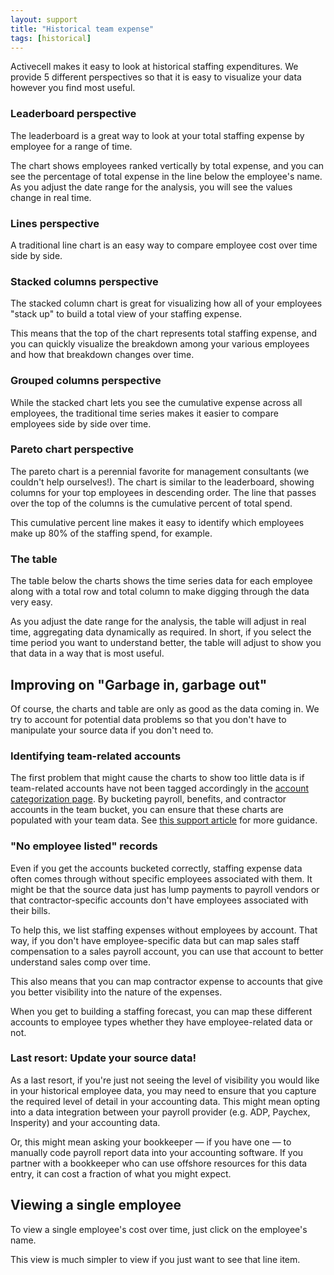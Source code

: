 ```yaml
---
layout: support
title: "Historical team expense"
tags: [historical]
---
```


Activecell makes it easy to look at historical staffing expenditures. We provide 5 different perspectives so that it is easy to visualize your data however you find most useful.

### Leaderboard perspective

The leaderboard is a great way to look at your total staffing expense by employee for a range of time.

<!-- screenshot -->

The chart shows employees ranked vertically by total expense, and you can see the percentage of total expense in the line below the employee's name. As you adjust the date range for the analysis, you will see the values change in real time.

### Lines perspective

<!-- screenshot -->

A traditional line chart is an easy way to compare employee cost over time side by side.

### Stacked columns perspective

The stacked column chart is great for visualizing how all of your employees "stack up" to build a total view of your staffing expense.

<!-- screenshot -->

This means that the top of the chart represents total staffing expense, and you can quickly visualize the breakdown among your various employees and how that breakdown changes over time.

### Grouped columns perspective

<!-- screenshot -->

While the stacked chart lets you see the cumulative expense across all employees, the traditional time series makes it easier to compare employees side by side over time.

### Pareto chart perspective

The pareto chart is a perennial favorite for management consultants (we couldn't help ourselves!). The chart is similar to the leaderboard, showing columns for your top employees in descending order. The line that passes over the top of the columns is the cumulative percent of total spend.

<!-- screenshot -->

This cumulative percent line makes it easy to identify which employees make up 80% of the staffing spend, for example.

### The table

The table below the charts shows the time series data for each employee along with a total row and total column to make digging through the data very easy.

<!-- screenshot -->

As you adjust the date range for the analysis, the table will adjust in real time, aggregating data dynamically as required. In short, if you select the time period you want to understand better, the table will adjust to show you that data in a way that is most useful.

## Improving on "Garbage in, garbage out"

Of course, the charts and table are only as good as the data coming in. We try to account for potential data problems so that you don't have to manipulate your source data if you don't need to.

### Identifying team-related accounts

The first problem that might cause the charts to show too little data is if team-related accounts have not been tagged accordingly in the [account categorization page](#settings/accounts). By bucketing payroll, benefits, and contractor accounts in the team bucket, you can ensure that these charts are populated with your team data. See [this support article]() for more guidance.

### "No employee listed" records

Even if you get the accounts bucketed correctly, staffing expense data often comes through without specific employees associated with them. It might be that the source data just has lump payments to payroll vendors or that contractor-specific accounts don't have employees associated with their bills.

To help this, we list staffing expenses without employees by account. That way, if you don't have employee-specific data but can map sales staff compensation to a sales payroll account, you can use that account to better understand sales comp over time.

<!-- screenshot -->

This also means that you can map contractor expense to accounts that give you better visibility into the nature of the expenses.

When you get to building a staffing forecast, you can map these different accounts to employee types whether they have employee-related data or not.

### Last resort: Update your source data!

As a last resort, if you're just not seeing the level of visibility you would like in your historical employee data, you may need to ensure that you capture the required level of detail in your accounting data. This might mean opting into a data integration between your payroll provider (e.g. ADP, Paychex, Insperity) and your accounting data.

Or, this might mean asking your bookkeeper — if you have one — to manually code payroll report data into your accounting software. If you partner with a bookkeeper who can use offshore resources for this data entry, it can cost a fraction of what you might expect.

## Viewing a single employee

To view a single employee's cost over time, just click on the employee's name.

<!-- screenshot -->

This view is much simpler to view if you just want to see that line item.